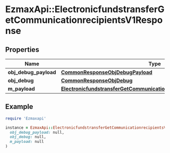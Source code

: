 # EzmaxApi::ElectronicfundstransferGetCommunicationrecipientsV1Response

## Properties

| Name | Type | Description | Notes |
| ---- | ---- | ----------- | ----- |
| **obj_debug_payload** | [**CommonResponseObjDebugPayload**](CommonResponseObjDebugPayload.md) |  |  |
| **obj_debug** | [**CommonResponseObjDebug**](CommonResponseObjDebug.md) |  | [optional] |
| **m_payload** | [**ElectronicfundstransferGetCommunicationrecipientsV1ResponseMPayload**](ElectronicfundstransferGetCommunicationrecipientsV1ResponseMPayload.md) |  |  |

## Example

```ruby
require 'Ezmaxapi'

instance = EzmaxApi::ElectronicfundstransferGetCommunicationrecipientsV1Response.new(
  obj_debug_payload: null,
  obj_debug: null,
  m_payload: null
)
```

